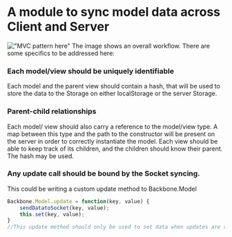 # A module to sync model data across Client and Server
!["MVC pattern here"](http://addyosmani.github.io/backbone-fundamentals/img/backbone_mvc.png)
The image shows an overall workflow. There are some specifics to be addressed here:

### Each model/view should be uniquely identifiable
Each model and the parent view should contain a hash, that will be used to store the data to the Storage on either localStorage or the server Storage. 

### Parent-child relationships
Each model/ view should also carry a reference to the model/view type. A map between this type and the path to the constructor will be present on the server in order to correctly instantiate the model. 
Each view should be able to keep track of its children, and the children should know their parent. The hash may be used.

### Any update call should be bound by the Socket syncing. 
This could be writing a custom update method to Backbone.Model
``` javascript
Backbone.Model.update = function(key, value) {
    sendDatatoSocket(key, value);
    this.set(key, value);
}
//This update method should only be used to set data when updates are received from the UI. Use Backbone.Model.set inside the event triggers.
```